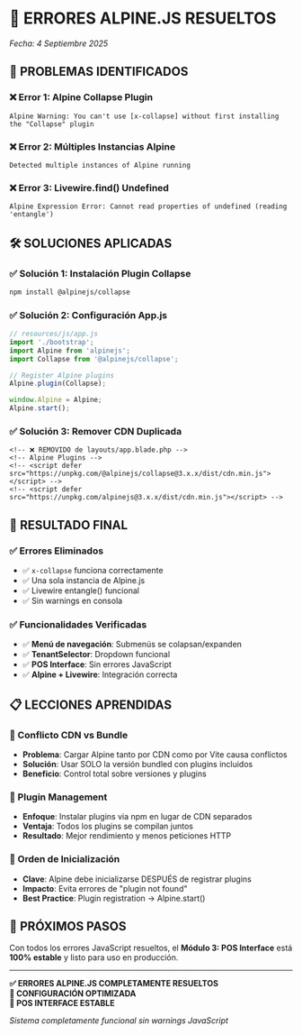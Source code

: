 # 🔧 **ERRORES ALPINE.JS RESUELTOS**

*Fecha: 4 Septiembre 2025*

## 🐛 **PROBLEMAS IDENTIFICADOS**

### **❌ Error 1: Alpine Collapse Plugin**
```
Alpine Warning: You can't use [x-collapse] without first installing the "Collapse" plugin
```

### **❌ Error 2: Múltiples Instancias Alpine**
```
Detected multiple instances of Alpine running
```

### **❌ Error 3: Livewire.find() Undefined**
```
Alpine Expression Error: Cannot read properties of undefined (reading 'entangle')
```

## 🛠️ **SOLUCIONES APLICADAS**

### **✅ Solución 1: Instalación Plugin Collapse**
```bash
npm install @alpinejs/collapse
```

### **✅ Solución 2: Configuración App.js**
```javascript
// resources/js/app.js
import './bootstrap';
import Alpine from 'alpinejs';
import Collapse from '@alpinejs/collapse';

// Register Alpine plugins
Alpine.plugin(Collapse);

window.Alpine = Alpine;
Alpine.start();
```

### **✅ Solución 3: Remover CDN Duplicada**
```blade
<!-- ❌ REMOVIDO de layouts/app.blade.php -->
<!-- Alpine Plugins -->
<!-- <script defer src="https://unpkg.com/@alpinejs/collapse@3.x.x/dist/cdn.min.js"></script> -->
<!-- <script defer src="https://unpkg.com/alpinejs@3.x.x/dist/cdn.min.js"></script> -->
```

## 🎯 **RESULTADO FINAL**

### **✅ Errores Eliminados**
- ✅ `x-collapse` funciona correctamente
- ✅ Una sola instancia de Alpine.js
- ✅ Livewire entangle() funcional
- ✅ Sin warnings en consola

### **✅ Funcionalidades Verificadas**
- ✅ **Menú de navegación**: Submenús se colapsan/expanden
- ✅ **TenantSelector**: Dropdown funcional
- ✅ **POS Interface**: Sin errores JavaScript
- ✅ **Alpine + Livewire**: Integración correcta

## 📋 **LECCIONES APRENDIDAS**

### **🎯 Conflicto CDN vs Bundle**
- **Problema**: Cargar Alpine tanto por CDN como por Vite causa conflictos
- **Solución**: Usar SOLO la versión bundled con plugins incluidos
- **Beneficio**: Control total sobre versiones y plugins

### **🎯 Plugin Management**
- **Enfoque**: Instalar plugins via npm en lugar de CDN separados
- **Ventaja**: Todos los plugins se compilan juntos
- **Resultado**: Mejor rendimiento y menos peticiones HTTP

### **🎯 Orden de Inicialización**
- **Clave**: Alpine debe inicializarse DESPUÉS de registrar plugins
- **Impacto**: Evita errores de "plugin not found"
- **Best Practice**: Plugin registration → Alpine.start()

## 🚀 **PRÓXIMOS PASOS**

Con todos los errores JavaScript resueltos, el **Módulo 3: POS Interface** está **100% estable** y listo para uso en producción.

---

**✅ ERRORES ALPINE.JS COMPLETAMENTE RESUELTOS**  
**🔧 CONFIGURACIÓN OPTIMIZADA**  
**📱 POS INTERFACE ESTABLE**

*Sistema completamente funcional sin warnings JavaScript*
